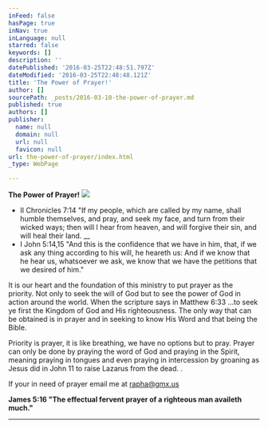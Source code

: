 ```yaml
---
inFeed: false
hasPage: true
inNav: true
inLanguage: null
starred: false
keywords: []
description: ''
datePublished: '2016-03-25T22:48:51.797Z'
dateModified: '2016-03-25T22:48:48.121Z'
title: 'The Power of Prayer!'
author: []
sourcePath: _posts/2016-03-10-the-power-of-prayer.md
published: true
authors: []
publisher:
  name: null
  domain: null
  url: null
  favicon: null
url: the-power-of-prayer/index.html
_type: WebPage

---
```

**The Power of Prayer!**
![](https://the-grid-user-content.s3-us-west-2.amazonaws.com/dcbd9b23-669b-4350-b4a6-667a2e3092b4.jpg)

* II
Chronicles 7:14 "If my people, which are called by my name, shall 
humble themselves, and pray, and seek my face, and turn from their 
wicked ways; then will I hear from heaven, and will forgive their sin, 
and will heal their land.                                                              __
* I John 5:14,15 "And this is the confidence that we have in him, that, if we ask any thing according to his will, he heareth us: And if we know that he hear us, whatsoever we ask, we know that we have the petitions that we desired of him."

It
is our heart and the foundation of this ministry to put prayer as the 
priority. Not only to seek the will of God but to see the power of God 
in action around the world. When the scripture says in Matthew 6:33 
...to seek ye first the Kingdom of God and His righteousness. The only 
way that can be obtained is in prayer and in seeking to know His Word 
and that being the Bible. 

Priority
is prayer, it is like breathing, we have no options but to pray. Prayer
can only be done by praying the word of God and praying in the Spirit, 
meaning praying in tongues and even praying in intercession by groaning 
as Jesus did in John 11 to raise Lazarus from the dead. . 

If your in need of prayer email me at rapha@gmx.us

**James 5:16 "The effectual fervent prayer of a righteous man availeth much."**

****